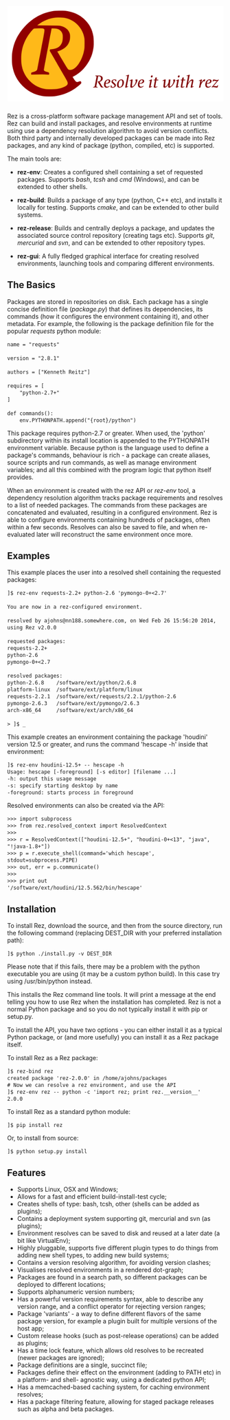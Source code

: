 # ![rez](media/rez_banner_256.png)

Rez is a cross-platform software package management API and set of tools. Rez can
build and install packages, and resolve environments at runtime using use a dependency
resolution algorithm to avoid version conflicts. Both third party and internally
developed packages can be made into Rez packages, and any kind of package (python,
compiled, etc) is supported.

The main tools are:

* **rez-env**: Creates a configured shell containing a set of requested packages.
  Supports *bash*, *tcsh* and *cmd* (Windows), and can be extended to other shells.

* **rez-build**: Builds a package of any type (python, C++ etc), and installs it
  locally for testing. Supports *cmake*, and can be extended to other build systems.

* **rez-release**: Builds and centrally deploys a package, and updates the associated
  source control repository (creating tags etc). Supports *git*, *mercurial*
  and *svn*, and can be extended to other repository types.

* **rez-gui**: A fully fledged graphical interface for creating resolved environments,
  launching tools and comparing different environments.

## The Basics

Packages are stored in repositories on disk. Each package has a single concise 
definition file (*package.py*) that defines its dependencies, its commands (how it
configures the environment containing it), and other metadata. For example, the 
following is the package definition file for the popular *requests* python module:

    name = "requests"

    version = "2.8.1"

    authors = ["Kenneth Reitz"]

    requires = [
        "python-2.7+"
    ]

    def commands():
        env.PYTHONPATH.append("{root}/python")

This package requires python-2.7 or greater. When used, the 'python' subdirectory 
within its install location is appended to the PYTHONPATH environment variable.
Because python is the language used to define a package's commands, behaviour is 
rich - a package can create aliases, source scripts and run commands, as well as 
manage environment variables; and all this combined with the program logic that 
python itself provides.

When an environment is created with the rez API or *rez-env* tool, a dependency
resolution algorithm tracks package requirements and resolves to a list of needed
packages. The commands from these packages are concatenated and evaluated, resulting
in a configured environment. Rez is able to configure environments containing 
hundreds of packages, often within a few seconds. Resolves can also be saved to file,
and when re-evaluated later will reconstruct the same environment once more.

## Examples

This example places the user into a resolved shell containing the requested packages:

    ]$ rez-env requests-2.2+ python-2.6 'pymongo-0+<2.7'

    You are now in a rez-configured environment.

    resolved by ajohns@nn188.somewhere.com, on Wed Feb 26 15:56:20 2014, using Rez v2.0.0

    requested packages:
    requests-2.2+
    python-2.6
    pymongo-0+<2.7

    resolved packages:
    python-2.6.8    /software/ext/python/2.6.8
    platform-linux  /software/ext/platform/linux
    requests-2.2.1  /software/ext/requests/2.2.1/python-2.6
    pymongo-2.6.3   /software/ext/pymongo/2.6.3
    arch-x86_64     /software/ext/arch/x86_64

    > ]$ _

This example creates an environment containing the package 'houdini' version 12.5 
or greater, and runs the command 'hescape -h' inside that environment:

    ]$ rez-env houdini-12.5+ -- hescape -h
    Usage: hescape [-foreground] [-s editor] [filename ...]
    -h: output this usage message
    -s: specify starting desktop by name
    -foreground: starts process in foreground

Resolved environments can also be created via the API:

    >>> import subprocess
    >>> from rez.resolved_context import ResolvedContext
    >>>
    >>> r = ResolvedContext(["houdini-12.5+", "houdini-0+<13", "java", "!java-1.8+"])
    >>> p = r.execute_shell(command='which hescape', stdout=subprocess.PIPE)
    >>> out, err = p.communicate()
    >>>
    >>> print out
    '/software/ext/houdini/12.5.562/bin/hescape'


## Installation

To install Rez, download the source, and then from the source directory, run the
following command (replacing DEST_DIR with your preferred installation path):

    ]$ python ./install.py -v DEST_DIR

Please note that if this fails, there may be a problem with the python executable
you are using (it may be a custom python build). In this case try using
/usr/bin/python instead.

This installs the Rez command line tools. It will print a message at the end
telling you how to use Rez when the installation has completed. Rez is not a
normal Python package and so you do not typically install it with pip or setup.py.

To install the API, you have two options - you can either install it as a typical
Python package, or (and more usefully) you can install it as a Rez package itself.

To install Rez as a Rez package:

    ]$ rez-bind rez
    created package 'rez-2.0.0' in /home/ajohns/packages
    # Now we can resolve a rez environment, and use the API
    ]$ rez-env rez -- python -c 'import rez; print rez.__version__'
    2.0.0

To install Rez as a standard python module:

    ]$ pip install rez

Or, to install from source:

    ]$ python setup.py install


## Features

* Supports Linux, OSX and Windows;
* Allows for a fast and efficient build-install-test cycle;
* Creates shells of type: bash, tcsh, other (shells can be added as plugins);
* Contains a deployment system supporting git, mercurial and svn (as plugins);
* Environment resolves can be saved to disk and reused at a later date (a bit
  like VirtualEnv);
* Highly pluggable, supports five different plugin types to do things from
  adding new shell types, to adding new build systems;
* Contains a version resolving algorithm, for avoiding version clashes;
* Visualises resolved environments in a rendered dot-graph;
* Packages are found in a search path, so different packages can be deployed
  to different locations;
* Supports alphanumeric version numbers;
* Has a powerful version requirements syntax, able to describe any version
  range, and a conflict operator for rejecting version ranges;
* Package 'variants' - a way to define different flavors of the same package
  version, for example a plugin built for multiple versions of the host app;
* Custom release hooks (such as post-release operations) can be added as plugins;
* Has a time lock feature, which allows old resolves to be recreated (newer
  packages are ignored);
* Package definitions are a single, succinct file;
* Packages define their effect on the environment (adding to PATH etc) in a
  platform- and shell- agnostic way, using a dedicated python API;
* Has a memcached-based caching system, for caching environment resolves;
* Has a package filtering feature, allowing for staged package releases such as
  alpha and beta packages.
